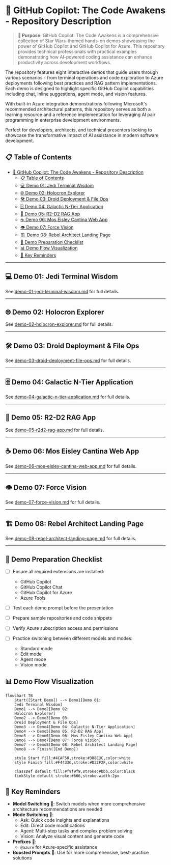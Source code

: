 # 🚀 GitHub Copilot: The Code Awakens - Repository Description

> **🎯 Purpose**: GitHub Copilot: The Code Awakens is a comprehensive collection of Star Wars-themed hands-on demos showcasing the power of GitHub Copilot and GitHub Copilot for Azure. This repository provides technical professionals with practical examples demonstrating how AI-powered coding assistance can enhance productivity across development workflows.

The repository features eight interactive demos that guide users through various scenarios - from terminal operations and code exploration to Azure deployments following best practices and RAG pattern implementations. Each demo is designed to highlight specific GitHub Copilot capabilities including chat, inline suggestions, agent mode, and vision features.

With built-in Azure integration demonstrations following Microsoft's recommended architectural patterns, this repository serves as both a learning resource and a reference implementation for leveraging AI pair programming in enterprise development environments.

Perfect for developers, architects, and technical presenters looking to showcase the transformative impact of AI assistance in modern software development.

## 📋 Table of Contents

- [🚀 GitHub Copilot: The Code Awakens - Repository Description](#-github-copilot-the-code-awakens---repository-description)
  - [📋 Table of Contents](#-table-of-contents)
  - [💻 Demo 01: Jedi Terminal Wisdom](#-demo-01-jedi-terminal-wisdom)
  - [🌐 Demo 02: Holocron Explorer](#-demo-02-holocron-explorer)
  - [🛠️ Demo 03: Droid Deployment \& File Ops](#️-demo-03-droid-deployment--file-ops)
  - [🗄️ Demo 04: Galactic N-Tier Application](#️-demo-04-galactic-n-tier-application)
  - [🧠 Demo 05: R2-D2 RAG App](#-demo-05-r2-d2-rag-app)
  - [☕ Demo 06: Mos Eisley Cantina Web App](#-demo-06-mos-eisley-cantina-web-app)
  - [👁️ Demo 07: Force Vision](#️-demo-07-force-vision)
  - [🏗️ Demo 08: Rebel Architect Landing Page](#️-demo-08-rebel-architect-landing-page)
  - [📝 Demo Preparation Checklist](#-demo-preparation-checklist)
  - [📊 Demo Flow Visualization](#-demo-flow-visualization)
  - [🔑 Key Reminders](#-key-reminders)

---

## 💻 Demo 01: Jedi Terminal Wisdom

See [demo-01-jedi-terminal-wisdom.md](./demo-01-jedi-terminal-wisdom.md) for full details.

---

## 🌐 Demo 02: Holocron Explorer

See [demo-02-holocron-explorer.md](./demo-02-holocron-explorer.md) for full details.

---

## 🛠️ Demo 03: Droid Deployment & File Ops

See [demo-03-droid-deployment-file-ops.md](./demo-03-droid-deployment-file-ops.md) for full details.

---

## 🗄️ Demo 04: Galactic N-Tier Application

See [demo-04-galactic-n-tier-application.md](./demo-04-galactic-n-tier-application.md) for full details.

---

## 🧠 Demo 05: R2-D2 RAG App

See [demo-05-r2d2-rag-app.md](./demo-05-r2d2-rag-app.md) for full details.

---

## ☕ Demo 06: Mos Eisley Cantina Web App

See [demo-06-mos-eisley-cantina-web-app.md](./demo-06-mos-eisley-cantina-web-app.md) for full details.

---

## 👁️ Demo 07: Force Vision

See [demo-07-force-vision.md](./demo-07-force-vision.md) for full details.

---

## 🏗️ Demo 08: Rebel Architect Landing Page

See [demo-08-rebel-architect-landing-page.md](./demo-08-rebel-architect-landing-page.md) for full details.

---

## 📝 Demo Preparation Checklist

- [ ] Ensure all required extensions are installed:
  - GitHub Copilot
  - GitHub Copilot Chat
  - GitHub Copilot for Azure
  - Azure Tools
  
- [ ] Test each demo prompt before the presentation
- [ ] Prepare sample repositories and code snippets
- [ ] Verify Azure subscription access and permissions
- [ ] Practice switching between different models and modes:
  - Standard mode
  - Edit mode  
  - Agent mode
  - Vision mode

## 📊 Demo Flow Visualization

```mermaid
flowchart TB
    Start([Start Demo]) --> Demo1[Demo 01:
    Jedi Terminal Wisdom]
    Demo1 --> Demo2[Demo 02:
    Holocron Explorer]
    Demo2 --> Demo3[Demo 03:
    Droid Deployment & File Ops]
    Demo3 --> Demo4[Demo 04: Galactic N-Tier Application]
    Demo4 --> Demo5[Demo 05: R2-D2 RAG App]
    Demo5 --> Demo6[Demo 06: Mos Eisley Cantina Web App]
    Demo6 --> Demo7[Demo 07: Force Vision]
    Demo7 --> Demo8[Demo 08: Rebel Architect Landing Page]
    Demo8 --> Finish([End Demo])
    
    style Start fill:#4CAF50,stroke:#388E3C,color:white
    style Finish fill:#F44336,stroke:#D32F2F,color:white

    classDef default fill:#f9f9f9,stroke:#bbb,color:black
    linkStyle default stroke:#666,stroke-width:2px
```

## 🔑 Key Reminders

- **Model Switching** 🔄: Switch models when more comprehensive architecture recommendations are needed
- **Mode Switching** 🔀:
  - Ask: Quick code insights and explanations
  - Edit: Direct code modifications
  - Agent: Multi-step tasks and complex problem solving
  - Vision: Analyze visual content and generate code
- **Prefixes** 📌:
  - `@azure` for Azure-specific assistance
- **Boosted Prompts** 🚀: Use for more comprehensive, best-practice solutions